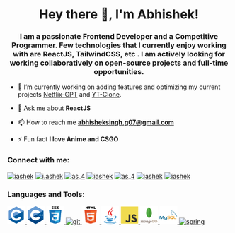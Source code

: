 <h1 align="center">Hey there 👋, I'm Abhishek!</h1>
<h3 align="center">I am a passionate Frontend Developer and a Competitive Programmer. Few technologies that I currently enjoy working with are ReactJS, TailwindCSS, etc . I am actively looking for working collaboratively on open-source projects and full-time opportunities.</h3>

- 🔭 I’m currently working on adding features and optimizing my current projects [Netflix-GPT]([url](https://github.com/iashek/Netflix-GPT)) and [YT-Clone]([url](https://github.com/iashek/YT-Clone)).

- 💬 Ask me about **ReactJS**

- 📫 How to reach me **abhisheksingh.g07@gmail.com**

- ⚡ Fun fact **I love Anime and CSGO**

<h3 align="left">Connect with me:</h3>
<p align="left">
<a href="https://linkedin.com/in/iashek" target="blank"><img align="center" src="https://raw.githubusercontent.com/rahuldkjain/github-profile-readme-generator/master/src/images/icons/Social/linked-in-alt.svg" alt="iashek" height="30" width="40" /></a>
<a href="https://instagram.com/i.ashek" target="blank"><img align="center" src="https://raw.githubusercontent.com/rahuldkjain/github-profile-readme-generator/master/src/images/icons/Social/instagram.svg" alt="i.ashek" height="30" width="40" /></a>
<a href="https://www.codechef.com/users/as_4" target="blank"><img align="center" src="https://cdn.jsdelivr.net/npm/simple-icons@3.1.0/icons/codechef.svg" alt="as_4" height="30" width="40" /></a>
<a href="https://www.hackerrank.com/iashek" target="blank"><img align="center" src="https://raw.githubusercontent.com/rahuldkjain/github-profile-readme-generator/master/src/images/icons/Social/hackerrank.svg" alt="iashek" height="30" width="40" /></a>
<a href="https://codeforces.com/profile/as_4" target="blank"><img align="center" src="https://cdn.jsdelivr.net/npm/simple-icons@3.0.1/icons/codeforces.svg" alt="as_4" height="30" width="40" /></a>
<a href="https://www.leetcode.com/iashek" target="blank"><img align="center" src="https://raw.githubusercontent.com/rahuldkjain/github-profile-readme-generator/master/src/images/icons/Social/leet-code.svg" alt="iashek" height="30" width="40" /></a>
<a href="https://auth.geeksforgeeks.org/user/iashek" target="blank"><img align="center" src="https://raw.githubusercontent.com/rahuldkjain/github-profile-readme-generator/master/src/images/icons/Social/geeks-for-geeks.svg" alt="iashek" height="30" width="40" /></a>
</p>

<h3 align="left">Languages and Tools:</h3>
<p align="left"> <a href="https://www.cprogramming.com/" target="_blank"> <img src="https://raw.githubusercontent.com/devicons/devicon/master/icons/c/c-original.svg" alt="c" width="40" height="40"/> </a> <a href="https://www.w3schools.com/cpp/" target="_blank"> <img src="https://raw.githubusercontent.com/devicons/devicon/master/icons/cplusplus/cplusplus-original.svg" alt="cplusplus" width="40" height="40"/> </a> <a href="https://www.w3schools.com/css/" target="_blank"> <img src="https://raw.githubusercontent.com/devicons/devicon/master/icons/css3/css3-original-wordmark.svg" alt="css3" width="40" height="40"/> </a> <a href="https://git-scm.com/" target="_blank"> <img src="https://www.vectorlogo.zone/logos/git-scm/git-scm-icon.svg" alt="git" width="40" height="40"/> </a> <a href="https://www.w3.org/html/" target="_blank"> <img src="https://raw.githubusercontent.com/devicons/devicon/master/icons/html5/html5-original-wordmark.svg" alt="html5" width="40" height="40"/> </a> <a href="https://www.java.com" target="_blank"> <img src="https://raw.githubusercontent.com/devicons/devicon/master/icons/java/java-original.svg" alt="java" width="40" height="40"/> </a> <a href="https://developer.mozilla.org/en-US/docs/Web/JavaScript" target="_blank"> <img src="https://raw.githubusercontent.com/devicons/devicon/master/icons/javascript/javascript-original.svg" alt="javascript" width="40" height="40"/> </a> <a href="https://www.mongodb.com/" target="_blank"> <img src="https://raw.githubusercontent.com/devicons/devicon/master/icons/mongodb/mongodb-original-wordmark.svg" alt="mongodb" width="40" height="40"/> </a> <a href="https://www.mysql.com/" target="_blank"> <img src="https://raw.githubusercontent.com/devicons/devicon/master/icons/mysql/mysql-original-wordmark.svg" alt="mysql" width="40" height="40"/> </a> <a href="https://spring.io/" target="_blank"> <img src="https://www.vectorlogo.zone/logos/springio/springio-icon.svg" alt="spring" width="40" height="40"/> </a> </p>

